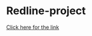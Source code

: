# Redline-project

 <a href="https://benna93.github.io/Redline-project/"> Click here for the link </a>
